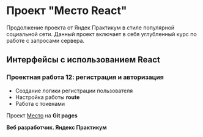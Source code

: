 # Проект "Место React"
Продолжение проекта от Яндек Практикум в стиле популярной социальной сети. Данный проект включает в себя углубленный курс по работе с запросами сервера.

## Интерфейсы с использованием React
### Проектная работа 12: регистрация и авторизация
* Создание логики регистрации пользователя
* Настройка работы __route__
* Работа с токенами

Проект [Место]() на **Git pages**

**Веб разработчик. Яндекс Практикум**
